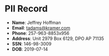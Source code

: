 # PII Record
- **Name**: Jeffrey Hoffman
- **Email**: tadams@kramer.com
- **Phone**: 257-963-8853x956
- **Address**: Unit 2979 Box 6129, DPO AP 71135
- **SSN**: 146-98-3009
- **DOB**: 2019-07-14
